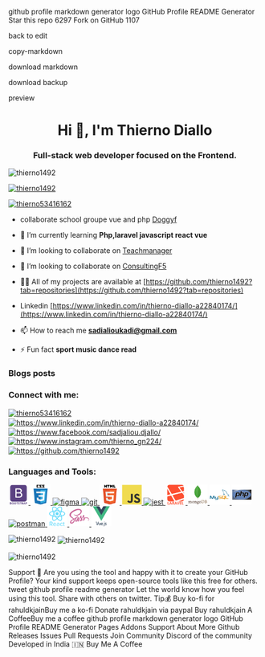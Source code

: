 github profile markdown generator logo
GitHub Profile README Generator
Star this repo
6297
Fork on GitHub
1107

back to edit

copy-markdown

download markdown

download backup

preview
<h1 align="center">Hi 👋, I'm Thierno Diallo</h1>
<h3 align="center">Full-stack web developer focused on the Frontend.</h3>

<p align="left"> <img src="https://komarev.com/ghpvc/?username=thierno1492&label=Profile%20views&color=0e75b6&style=flat" alt="thierno1492" /> </p>

<p align="left"> <a href="https://github.com/ryo-ma/github-profile-trophy"><img src="https://github-profile-trophy.vercel.app/?username=thierno1492" alt="thierno1492" /></a> </p>

<p align="left"> <a href="https://twitter.com/thierno53416162" target="blank"><img src="https://img.shields.io/twitter/follow/thierno53416162?logo=twitter&style=for-the-badge" alt="thierno53416162" /></a> </p>

- collaborate school groupe vue and php [Doggyf](https://github.com/MuyDiversos/Vue-DoggyF)

- 🌱 I’m currently learning **Php,laravel javascript react vue**

- 👯 I’m looking to collaborate on [Teachmanager](https://github.com/Broken-Lore/techManager)

- 👯 I’m looking to collaborate on [ConsultingF5](https://github.com/Broken-Lore/ConsultingF5)

- 👨‍💻 All of my projects are available at [https://github.com/thierno1492?tab=repositories](https://github.com/thierno1492?tab=repositories)

- Linkedin [https://www.linkedin.com/in/thierno-diallo-a22840174/](https://www.linkedin.com/in/thierno-diallo-a22840174/)

- 📫 How to reach me **sadialioukadi@gmail.com**

- ⚡ Fun fact **sport music dance read**

### Blogs posts
<!-- BLOG-POST-LIST:START -->
<!-- BLOG-POST-LIST:END -->

<h3 align="left">Connect with me:</h3>
<p align="left">
<a href="https://twitter.com/thierno53416162" target="blank"><img align="center" src="https://raw.githubusercontent.com/rahuldkjain/github-profile-readme-generator/master/src/images/icons/Social/twitter.svg" alt="thierno53416162" height="30" width="40" /></a>
<a href="https://linkedin.com/in/https://www.linkedin.com/in/thierno-diallo-a22840174/" target="blank"><img align="center" src="https://raw.githubusercontent.com/rahuldkjain/github-profile-readme-generator/master/src/images/icons/Social/linked-in-alt.svg" alt="https://www.linkedin.com/in/thierno-diallo-a22840174/" height="30" width="40" /></a>
<a href="https://fb.com/https://www.facebook.com/sadjaliou.djallo/" target="blank"><img align="center" src="https://raw.githubusercontent.com/rahuldkjain/github-profile-readme-generator/master/src/images/icons/Social/facebook.svg" alt="https://www.facebook.com/sadjaliou.djallo/" height="30" width="40" /></a>
<a href="https://instagram.com/https://www.instagram.com/thierno_gn224/" target="blank"><img align="center" src="https://raw.githubusercontent.com/rahuldkjain/github-profile-readme-generator/master/src/images/icons/Social/instagram.svg" alt="https://www.instagram.com/thierno_gn224/" height="30" width="40" /></a>
<a href="/https://github.com/thierno1492" target="blank"><img align="center" src="https://raw.githubusercontent.com/rahuldkjain/github-profile-readme-generator/master/src/images/icons/Social/rss.svg" alt="https://github.com/thierno1492" height="30" width="40" /></a>
</p>

<h3 align="left">Languages and Tools:</h3>
<p align="left"> <a href="https://getbootstrap.com" target="_blank"> <img src="https://raw.githubusercontent.com/devicons/devicon/master/icons/bootstrap/bootstrap-plain-wordmark.svg" alt="bootstrap" width="40" height="40"/> </a> <a href="https://www.w3schools.com/css/" target="_blank"> <img src="https://raw.githubusercontent.com/devicons/devicon/master/icons/css3/css3-original-wordmark.svg" alt="css3" width="40" height="40"/> </a> <a href="https://www.figma.com/" target="_blank"> <img src="https://www.vectorlogo.zone/logos/figma/figma-icon.svg" alt="figma" width="40" height="40"/> </a> <a href="https://git-scm.com/" target="_blank"> <img src="https://www.vectorlogo.zone/logos/git-scm/git-scm-icon.svg" alt="git" width="40" height="40"/> </a> <a href="https://www.w3.org/html/" target="_blank"> <img src="https://raw.githubusercontent.com/devicons/devicon/master/icons/html5/html5-original-wordmark.svg" alt="html5" width="40" height="40"/> </a> <a href="https://developer.mozilla.org/en-US/docs/Web/JavaScript" target="_blank"> <img src="https://raw.githubusercontent.com/devicons/devicon/master/icons/javascript/javascript-original.svg" alt="javascript" width="40" height="40"/> </a> <a href="https://jestjs.io" target="_blank"> <img src="https://www.vectorlogo.zone/logos/jestjsio/jestjsio-icon.svg" alt="jest" width="40" height="40"/> </a> <a href="https://laravel.com/" target="_blank"> <img src="https://raw.githubusercontent.com/devicons/devicon/master/icons/laravel/laravel-plain-wordmark.svg" alt="laravel" width="40" height="40"/> </a> <a href="https://www.mongodb.com/" target="_blank"> <img src="https://raw.githubusercontent.com/devicons/devicon/master/icons/mongodb/mongodb-original-wordmark.svg" alt="mongodb" width="40" height="40"/> </a> <a href="https://www.mysql.com/" target="_blank"> <img src="https://raw.githubusercontent.com/devicons/devicon/master/icons/mysql/mysql-original-wordmark.svg" alt="mysql" width="40" height="40"/> </a> <a href="https://www.php.net" target="_blank"> <img src="https://raw.githubusercontent.com/devicons/devicon/master/icons/php/php-original.svg" alt="php" width="40" height="40"/> </a> <a href="https://postman.com" target="_blank"> <img src="https://www.vectorlogo.zone/logos/getpostman/getpostman-icon.svg" alt="postman" width="40" height="40"/> </a> <a href="https://reactjs.org/" target="_blank"> <img src="https://raw.githubusercontent.com/devicons/devicon/master/icons/react/react-original-wordmark.svg" alt="react" width="40" height="40"/> </a> <a href="https://sass-lang.com" target="_blank"> <img src="https://raw.githubusercontent.com/devicons/devicon/master/icons/sass/sass-original.svg" alt="sass" width="40" height="40"/> </a> <a href="https://vuejs.org/" target="_blank"> <img src="https://raw.githubusercontent.com/devicons/devicon/master/icons/vuejs/vuejs-original-wordmark.svg" alt="vuejs" width="40" height="40"/> </a> </p>

<p><img align="left" src="https://github-readme-stats.vercel.app/api/top-langs?username=thierno1492&show_icons=true&locale=en&layout=compact" alt="thierno1492" /></p>

<p>&nbsp;<img align="center" src="https://github-readme-stats.vercel.app/api?username=thierno1492&show_icons=true&locale=en" alt="thierno1492" /></p>

<p><img align="center" src="https://github-readme-streak-stats.herokuapp.com/?user=thierno1492&" alt="thierno1492" /></p>

Support 🙏
Are you using the tool and happy with it to create your GitHub Profile?
Your kind support keeps open-source tools like this free for others.
tweet github profile readme generator
Let the world know how you feel using this tool. Share with others on twitter.
Tip💰
Buy ko-fi for rahuldkjainBuy me a ko-fi
Donate rahuldkjain via paypal
Buy rahuldkjain A CoffeeBuy me a coffee
github profile markdown generator logo
GitHub Profile README Generator
Pages
Addons
Support
About
More
Github
Releases
Issues
Pull Requests
Join Community
Discord of the community
Developed in India 🇮🇳
Buy Me A Coffee
